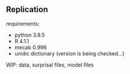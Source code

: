 ## Replication
requirements: 
- python 3.8.5  
- R 4.1.1
- mecab 0.996
- unidic dictionary (version is being checked...)

WIP: data, surprisal files, model files
